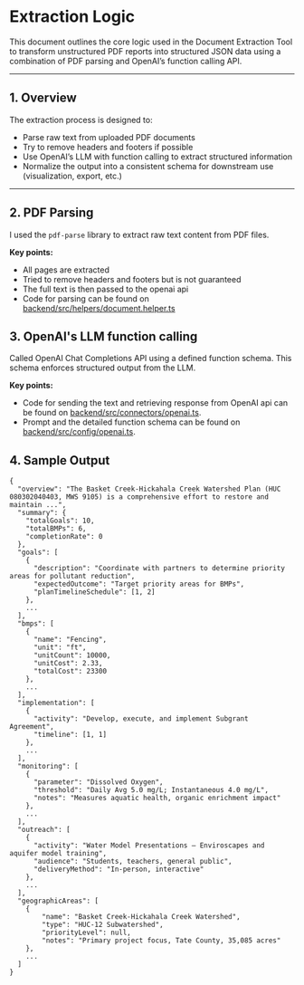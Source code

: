 # Extraction Logic

This document outlines the core logic used in the Document Extraction Tool to transform unstructured PDF reports into structured JSON data using a combination of PDF parsing and OpenAI’s function calling API.

---

## 1. Overview

The extraction process is designed to:
- Parse raw text from uploaded PDF documents
- Try to remove headers and footers if possible
- Use OpenAI’s LLM with function calling to extract structured information
- Normalize the output into a consistent schema for downstream use (visualization, export, etc.)

---

## 2. PDF Parsing

I used the `pdf-parse` library to extract raw text content from PDF files.

**Key points:**
- All pages are extracted
- Tried to remove headers and footers but is not guaranteed
- The full text is then passed to the openai api
- Code for parsing can be found on [backend/src/helpers/document.helper.ts](https://github.com/mesantiago/document-extraction-tool-demo/blob/main/backend/src/helpers/document.helper.ts)

## 3. OpenAI's LLM function calling

Called OpenAI Chat Completions API using a defined function schema. This schema enforces structured output from the LLM.

**Key points:**
- Code for sending the text and retrieving response from OpenAI api can be found on [backend/src/connectors/openai.ts](https://github.com/mesantiago/document-extraction-tool-demo/blob/main/backend/src/connectors/openai.ts).
- Prompt and the detailed function schema can be found on [backend/src/config/openai.ts](https://github.com/mesantiago/document-extraction-tool-demo/blob/main/backend/src/config/openai.ts).

## 4. Sample Output
```
{
  "overview": "The Basket Creek-Hickahala Creek Watershed Plan (HUC 080302040403, MWS 9105) is a comprehensive effort to restore and maintain ...",
  "summary": {
    "totalGoals": 10,
    "totalBMPs": 6,
    "completionRate": 0
  },
  "goals": [
    {
      "description": "Coordinate with partners to determine priority areas for pollutant reduction",
      "expectedOutcome": "Target priority areas for BMPs",
      "planTimelineSchedule": [1, 2]
    },
    ...
  ],
  "bmps": [
    {
      "name": "Fencing",
      "unit": "ft",
      "unitCount": 10000,
      "unitCost": 2.33,
      "totalCost": 23300
    },
    ...
  ],
  "implementation": [
    {
      "activity": "Develop, execute, and implement Subgrant Agreement",
      "timeline": [1, 1]
    },
    ...
  ],
  "monitoring": [
    {
      "parameter": "Dissolved Oxygen",
      "threshold": "Daily Avg 5.0 mg/L; Instantaneous 4.0 mg/L",
      "notes": "Measures aquatic health, organic enrichment impact"
    },
    ...
  ],
  "outreach": [
    {
      "activity": "Water Model Presentations – Enviroscapes and aquifer model training",
      "audience": "Students, teachers, general public",
      "deliveryMethod": "In-person, interactive"
    },
    ...
  ],
  "geographicAreas": [
    {
        "name": "Basket Creek-Hickahala Creek Watershed",
        "type": "HUC-12 Subwatershed",
        "priorityLevel": null,
        "notes": "Primary project focus, Tate County, 35,085 acres"
    },
    ...
  ]
}
```